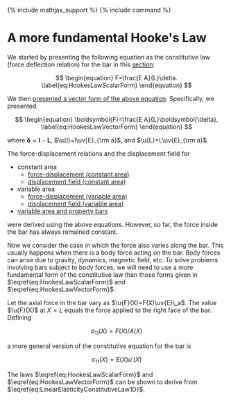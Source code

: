{% include mathjax_support %}
{% include command %}

# A more fundamental Hooke's Law

We started by presenting the following equation as the constitutive law (force deflection relation) for the bar in this [section](./Bars.md): 

$$
\begin{equation}
F=\frac{E A}{L}\delta.
\label{eq:HookesLawScalarForm}
\end{equation}
$$


We then [presented a vector form of the above equation](./VectorFormHookesLaw.md). Specifically, we presented

$$
\begin{equation}
\boldsymbol{F}=\frac{E A}{L}\boldsymbol{\delta},
\label{eq:HookesLawVectorForm}
\end{equation}
$$


where $\boldsymbol{\delta}=\boldsymbol{l}-\boldsymbol{L}$, $\u{l}=l\uv{E}_{\rm a}$, and $\u{L}=L\uv{E}_{\rm a}$.

The force-displacement relations and the displacement field for
* constant area 
    * [force-displacement (constant area) ](./Bars.md) 
    * [displacement field (constant area)](./Bars3.md)
* variable area 
    * [force-displacement (variable area)](./Bars4.md) 
    * [displacement field (variable area)](./Bars5.md)
* [variable area and property bars](./Bars6.md) 

were derived using the above equations. However, so far, the force inside the bar has always remained constant. 
 
Now we consider the case in which the force also varies along the bar. This usually happens when there is a body force acting on the bar. Body forces can arise due to gravity, dynamics, magnetic field, etc. To solve problems involving bars subject to  body forces, we will need to use a more fundamental form of the constitutive law than those forms given in $\eqref{eq:HookesLawScalarForm}$ and $\eqref{eq:HookesLawVectorForm}$. 


Let the axial force in the bar vary as $\u{F}(X)=F(X)\uv{E}\_a$. The value $\u{F}(X)$ at $X=L$ equals the force applied to the right face of the bar.  Defining 

$$
\begin{equation}
\sigma_{11}(X)=F(X)/A(X)
\label{eq:Stress1DDef}
\end{equation}
$$

a more general version of the constitutive equation for the bar is

$$
\begin{equation}
\sigma_{11}(X)=E(X) u'(X)
\label{eq:LinearElasticityConstitutiveLaw1D}
\end{equation}
$$

The laws $\eqref{eq:HookesLawScalarForm}$ and $\eqref{eq:HookesLawVectorForm}$ can be shown to derive from $\eqref{eq:LinearElasticityConstitutiveLaw1D}$.



